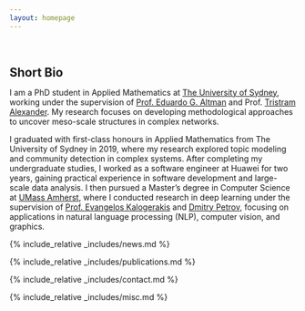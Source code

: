 ```yaml
---
layout: homepage
---
```


<h1 id="about-me"></h1>

<h2 style="margin: 60px 0px 10px;">Short Bio</h2>

  <!-- Currently pursuing my master's degree in Computer Science at [UMass Amherst](https://www.umass.edu/), I am collaborating with 
  [Dmitry Petrov](https://lodurality.github.io/) and 
  [Prof. Evangelos Kalogerakis](https://people.cs.umass.edu/~kalo/) on geometric editing of images and 3D shapes generated by diffusion processes. 
  Before embarking on my graduate journey, I worked as a graphics engineer at Fields Lab of Huawei, and previously, 
  I obtained a first-class honours degree in applied mathematics from the [University of Sydney](https://www.sydney.edu.au/). 
  There, I had the privilege to be mentored by 
  [Prof. Eduardo G. Altman](https://www.maths.usyd.edu.au/u/ega/), focusing on [topic modeling](https://en.wikipedia.org/wiki/Topic_model) beyond textual data, specifically using 
  [Multilayer Networks](https://en.wikipedia.org/wiki/Multidimensional_network#Definition) and 
  [Bayesian Stochastic Block Models](https://arxiv.org/abs/1705.10225). -->

I am a PhD student in Applied Mathematics at [The University of Sydney](https://www.sydney.edu.au/), working under the supervision of [Prof. Eduardo G. Altman](https://www.maths.usyd.edu.au/u/ega/) and Prof. [Tristram Alexander](https://www.sydney.edu.au/science/about/our-people/academic-staff/tristram-alexander.html). My research focuses on developing methodological approaches to uncover meso-scale structures in complex networks.

I graduated with first-class honours in Applied Mathematics from The University of Sydney in 2019, where my research explored topic modeling and community detection in complex systems. After completing my undergraduate studies, I worked as a software engineer at Huawei for two years, gaining practical experience in software development and large-scale data analysis. I then pursued a Master’s degree in Computer Science at [UMass Amherst](https://www.umass.edu/), where I conducted research in deep learning under the supervision of [Prof. Evangelos Kalogerakis](https://people.cs.umass.edu/~kalo/) and [Dmitry Petrov](https://lodurality.github.io/), focusing on applications in natural language processing (NLP), computer vision, and graphics.


<!-- {% include_relative _includes/research_interests.md %} -->

{% include_relative _includes/news.md %}

{% include_relative _includes/publications.md %}

<!-- {% include_relative _includes/projects.md %} -->

{% include_relative _includes/contact.md %}

{% include_relative _includes/misc.md %}
